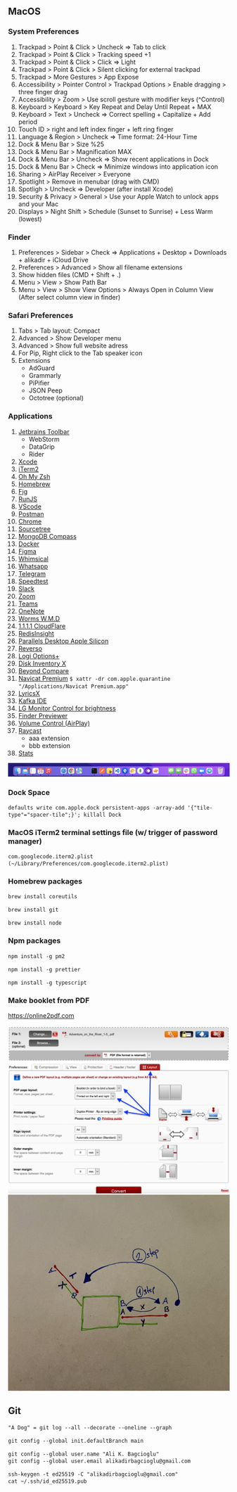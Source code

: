 
## MacOS

### System Preferences 

1. Trackpad > Point & Click > Uncheck => Tab to click 
2. Trackpad > Point & Click > Tracking speed +1
3. Trackpad > Point & Click > Click => Light
4. Trackpad > Point & Click > Silent clicking for external trackpad
7. Trackpad > More Gestures > App Expose
8. Accessibility > Pointer Control > Trackpad Options > Enable dragging > three finger drag
9. Accessibility > Zoom > Use scroll gesture with modifier keys (^Control)
10. Keyboard > Keyboard > Key Repeat and Delay Until Repeat + MAX
11. Keyboard > Text > Uncheck => Correct spelling + Capitalize + Add period
12. Touch ID > right and left index finger + left ring finger
13. Language & Region > Uncheck => Time format: 24-Hour Time
14. Dock & Menu Bar > Size %25 
15. Dock & Menu Bar > Magnification MAX
16. Dock & Menu Bar > Uncheck => Show recent applications in Dock
17. Dock & Menu Bar > Check => Minimize windows into application icon
18. Sharing > AirPlay Receiver > Everyone
19. Spotlight > Remove in menubar (drag with CMD)
20. Spotligh > Uncheck => Developer (after install Xcode)
21. Security & Privacy > General > Use your Apple Watch to unlock apps and your Mac
22. Displays > Night Shift > Schedule (Sunset to Sunrise) + Less Warm (lowest)

### Finder

1. Preferences > Sidebar > Check => Applications + Desktop + Downloads + alikadir + iCloud Drive
2. Preferences > Advanced > Show all filename extensions
3. Show hidden files (CMD + Shift + .)
4. Menu > View > Show Path Bar
5. Menu > View > Show View Options > Always Open in Column View (After select column view in finder)

### Safari Preferences

1. Tabs > Tab layout: Compact
2. Advanced > Show Developer menu
3. Advanced > Show full website adress
4. For Pip, Right click to the Tab speaker icon 
5. Extensions 
   - AdGuard
   - Grammarly
   - PiPifier
   - JSON Peep
   - Octotree (optional)

### Applications

1. [Jetbrains Toolbar](https://www.jetbrains.com/toolbox-app/)
   - WebStorm
   - DataGrip
   - Rider
3. [Xcode](https://apps.apple.com/tr/app/xcode/id497799835)
4. [iTerm2](https://iterm2.com/downloads.html)
5. [Oh My Zsh](https://ohmyz.sh/#install)
6. [Homebrew](https://brew.sh/index_tr)
8. [Fig](https://fig.io)
10. [RunJS](https://runjs.app/#platforms)
11. [VScode](https://code.visualstudio.com/Download)
12. [Postman](https://www.postman.com/downloads)
13. [Chrome](https://www.google.com/intl/tr_tr/chrome)
14. [Sourcetree](https://www.sourcetreeapp.com)
15. [MongoDB Compass](https://www.mongodb.com/try/download/compass)
16. [Docker](https://www.docker.com/get-started)
17. [Figma](https://www.figma.com/downloads)
18. [Whimsical](https://whimsical.com)
19. [Whatsapp](https://apps.apple.com/tr/app/whatsapp-desktop/id1147396723)
20. [Telegram](https://apps.apple.com/tr/app/telegram/id747648890)
21. [Speedtest](https://apps.apple.com/tr/app/speedtest-by-ookla/id1153157709)
22. [Slack](https://apps.apple.com/tr/app/slack-for-desktop/id803453959)
23. [Zoom](https://zoom.us/download#client_4meeting)
24. [Teams](https://www.microsoft.com/tr-tr/microsoft-teams/download-app#desktopAppDownloadregion)
25. [OneNote](https://apps.apple.com/tr/app/microsoft-onenote/id784801555)
26. [Worms W.M.D](https://nmac.to/site/worms-w-m-d)
27. [1.1.1.1 CloudFlare](https://1.1.1.1)
28. [RedisInsight](https://redis.com/redis-enterprise/redis-insight)
29. [Parallels Desktop Apple Silicon](https://nmac.to/site/parallels-desktop)
30. [Reverso](https://context.reverso.net/translation/windows-mac-app)
31. [Logi Options+](https://www.logitech.com/en-us/software/logi-options-plus.html)
32. [Disk Inventory X](https://www.derlien.com)
33. [Beyond Compare](https://www.scootersoftware.com/download.php)
34. [Navicat Premium](https://nmac.to/navicat-premium) ```$ xattr -dr com.apple.quarantine "/Applications/Navicat Premium.app"```
35. [LyricsX](https://github.com/ddddxxx/LyricsX)
36. [Kafka IDE](https://kafkaide.com)
37. [LG Monitor Control for brightness](https://github.com/MonitorControl/MonitorControl)
38. [Finder Previewer](https://github.com/whomwah/qlstephen)
39. [Volume Control (AirPlay)](https://github.com/alberti42/Volume-Control)
40. [Raycast](https://www.raycast.com)
    - aaa extension
    - bbb extension
41. [Stats](https://github.com/exelban/stats)
      


![my macos dock](https://raw.githubusercontent.com/alikadir/configs/main/dock.png)

### Dock Space
```
defaults write com.apple.dock persistent-apps -array-add '{"tile-type"="spacer-tile";}'; killall Dock
```

### MacOS iTerm2 terminal settings file (w/ trigger of password manager)
```
com.googlecode.iterm2.plist (~/Library/Preferences/com.googlecode.iterm2.plist)
```

### Homebrew packages
```
brew install coreutils
```
```
brew install git
```
```
brew install node
```

### Npm packages
```
npm install -g pm2
```
```
npm install -g prettier
```
```
npm install -g typescript
```


### Make booklet from PDF
https://online2pdf.com

![booklet settings](https://raw.githubusercontent.com/alikadir/configs/main/pdf-booklet.png?)
![printer settings](https://raw.githubusercontent.com/alikadir/configs/main/printer-booklet.jpeg)


## Git
```
"A Dog" = git log --all --decorate --oneline --graph
```
```
git config --global init.defaultBranch main
```
```
git config --global user.name "Ali K. Bagcioglu"
git config --global user.email alikadirbagcioglu@gmail.com
```
```
ssh-keygen -t ed25519 -C "alikadirbagcioglu@gmail.com"
cat ~/.ssh/id_ed25519.pub 
```


